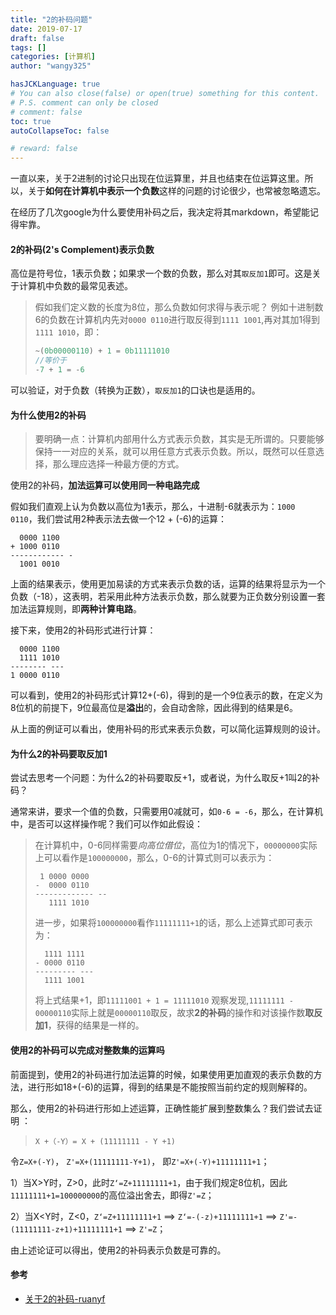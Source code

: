 ```yaml
---
title: "2的补码问题"
date: 2019-07-17
draft: false
tags: []
categories: [计算机]
author: "wangy325"

hasJCKLanguage: true
# You can also close(false) or open(true) something for this content.
# P.S. comment can only be closed
# comment: false
toc: true
autoCollapseToc: false

# reward: false
---
```


一直以来，关于2进制的讨论只出现在位运算里，并且也结束在位运算这里。所以，关于**如何在计算机中表示一个负数**这样的问题的讨论很少，也常被忽略遗忘。

<!--more-->

在经历了几次google为什么要使用补码之后，我决定将其markdown，希望能记得牢靠。

#### 2的补码(2's Complement)表示负数

高位是符号位，1表示负数；如果求一个数的负数，那么对其`取反加1`即可。这是关于计算机中负数的最常见表述。

> 假如我们定义数的长度为8位，那么负数如何求得与表示呢？
> 例如十进制数6的负数在计算机内先对`0000 0110`进行取反得到`1111 1001`,再对其加1得到`1111 1010`，即：
>
> ```js
> ~(0b00000110) + 1 = 0b11111010
> //等价于
> -7 + 1 = -6
> ```

可以验证，对于负数（转换为正数），`取反加1`的口诀也是适用的。

#### 为什么使用2的补码

> 要明确一点：计算机内部用什么方式表示负数，其实是无所谓的。只要能够保持一一对应的关系，就可以用任意方式表示负数。所以，既然可以任意选择，那么理应选择一种最方便的方式。

使用2的补码，**加法运算可以使用同一种电路完成**

假如我们直观上认为负数以高位为1表示，那么，十进制-6就表示为：`1000 0110`，我们尝试用2种表示法去做一个12 + (-6)的运算：

```
  0000 1100 
+ 1000 0110
------------ -
  1001 0010
```

上面的结果表示，使用更加易读的方式来表示负数的话，运算的结果将显示为一个负数（-18），这表明，若采用此种方法表示负数，那么就要为正负数分别设置一套加法运算规则，即**两种计算电路**。

接下来，使用2的补码形式进行计算：

```
  0000 1100
  1111 1010
-------- ---
1 0000 0110
```

可以看到，使用2的补码形式计算12+(-6)，得到的是一个9位表示的数，在定义为8位机的前提下，9位最高位是**溢出**的，会自动舍除，因此得到的结果是6。

从上面的例证可以看出，使用补码的形式来表示负数，可以简化运算规则的设计。

#### 为什么2的补码要取反加1

尝试去思考一个问题：为什么2的补码要取反+1，或者说，为什么取反+1叫2的补码？

通常来讲，要求一个值的负数，只需要用0减就可，如`0-6 = -6`，那么，在计算机中，是否可以这样操作呢？我们可以作如此假设：

> 在计算机中，0-6同样需要*向高位借位*，高位为1的情况下，`00000000`实际上可以看作是`100000000`，那么，0-6的计算式则可以表示为：
>
> ```
>  1 0000 0000
> -  0000 0110
> ------------- --
>    1111 1010
> ```
>
> 进一步，如果将`100000000`看作`11111111+1`的话，那么上述算式即可表示为：
>
> ```
>   1111 1111
> - 0000 0110
> --------- ---
>   1111 1001
> ```
>
> 将上式结果+1，即`11111001 + 1 = 11111010`
> 观察发现,`11111111 - 00000110`实际上就是`00000110`取反，故求**2的补码**的操作和对该操作数**取反加1**，获得的结果是一样的。

#### 使用2的补码可以完成对整数集的运算吗

前面提到，使用2的补码进行加法运算的时候，如果使用更加直观的表示负数的方法，进行形如18+(-6)的运算，得到的结果是不能按照当前约定的规则解释的。

那么，使用2的补码进行形如上述运算，正确性能扩展到整数集么？我们尝试去证明 ：

> ```
> X +（-Y）= X + (11111111 - Y +1)
> ```

令`Z=X+(-Y)`， `Z'=X+(11111111-Y+1)`， 即`Z'=X+(-Y)+11111111+1`；

1）当X>Y时，Z>0，此时`Z‘=Z+11111111+1`，由于我们规定8位机，因此`11111111+1=100000000`的高位溢出舍去，即得`Z'=Z`；

2）当X<Y时，Z<0，`Z‘=Z+11111111+1` ==> `Z‘=-(-z)+11111111+1` ==> `Z'=-(11111111-z+1)+11111111+1` ==> `Z'=Z`；

由上述论证可以得出，使用2的补码表示负数是可靠的。

#### 参考

- [关于2的补码-ruanyf](http://www.ruanyifeng.com/blog/2009/08/twos_complement.html)